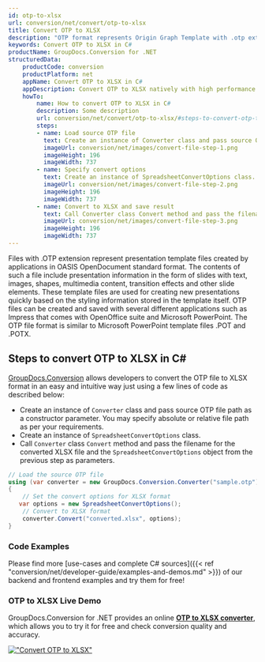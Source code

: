 ```yaml
---
id: otp-to-xlsx
url: conversion/net/convert/otp-to-xlsx
title: Convert OTP to XLSX
description: "OTP format represents Origin Graph Template with .otp extension. Learn how to convert OTP to XLSX file programmatically in C# language using GroupDocs.Conversion for .NET library."
keywords: Convert OTP to XLSX in C#
productName: GroupDocs.Conversion for .NET
structuredData:
    productCode: conversion
    productPlatform: net
    appName: Convert OTP to XLSX in C#
    appDescription: Convert OTP to XLSX natively with high performance using C# language and server side GroupDocs.Conversion for .NET APIs, without the use of any software like Microsoft or Open Office.
    howTo:
        name: How to convert OTP to XLSX in C# 
        description: Some description
        url: conversion/net/convert/otp-to-xlsx/#steps-to-convert-otp-to-xlsx-in-c
        steps:
        - name: Load source OTP file 
          text: Create an instance of Converter class and pass source OTP file path as a constructor parameter. You may specify absolute or relative file path as per your requirements. 
          imageUrl: conversion/net/images/convert-file-step-1.png
          imageHeight: 196
          imageWidth: 737
        - name: Specify convert options 
          text: Create an instance of SpreadsheetConvertOptions class.
          imageUrl: conversion/net/images/convert-file-step-2.png
          imageHeight: 196
          imageWidth: 737
        - name: Convert to XLSX and save result 
          text: Call Converter class Convert method and pass the filename for the converted HTML file and the SpreadsheetConvertOptions object from the previous step as parameters.
          imageUrl: conversion/net/images/convert-file-step-3.png
          imageHeight: 196
          imageWidth: 737
---
```


Files with .OTP extension represent presentation template files created by applications in OASIS OpenDocument standard format. The contents of such a file include presentation information in the form of slides with text, images, shapes, multimedia content, transition effects and other slide elements. These template files are used for creating new presentations quickly based on the styling information stored in the template itself. OTP files can be created and saved with several different applications such as Impress that comes with OpenOffice suite and Microsoft PowerPoint. The OTP file format is similar to Microsoft PowerPoint template files .POT and .POTX.

## Steps to convert OTP to XLSX in C#

[GroupDocs.Conversion](https://products.groupdocs.com/conversion/net) allows developers to convert the OTP file to XLSX format in an easy and intuitive way just using a few lines of code as described below:

* Create an instance of `Converter` class and pass source OTP file path as a constructor parameter. You may specify absolute or relative file path as per your requirements. 
* Create an instance of `SpreadsheetConvertOptions` class.
* Call `Converter` class `Convert` method and pass the filename for the converted XLSX file and the `SpreadsheetConvertOptions` object from the previous step as parameters.

```csharp
// Load the source OTP file
using (var converter = new GroupDocs.Conversion.Converter("sample.otp"))
{
    // Set the convert options for XLSX format
   var options = new SpreadsheetConvertOptions();
    // Convert to XLSX format
    converter.Convert("converted.xlsx", options);
}
```

### Code Examples

Please find more [use-cases and complete C# sources]({{< ref "conversion/net/developer-guide/examples-and-demos.md" >}}) of our backend and frontend examples and try them for free!

### OTP to XLSX Live Demo

GroupDocs.Conversion for .NET provides an online [**OTP to XLSX converter**](https://products.groupdocs.app/conversion/otp-to-xlsx), which allows you to try it for free and check conversion quality and accuracy.

[!["Convert OTP to XLSX"](conversion/net/images/convert-to-xlsx/convert-otp-to-xlsx.png)](https://products.groupdocs.app/conversion/otp-to-xlsx)